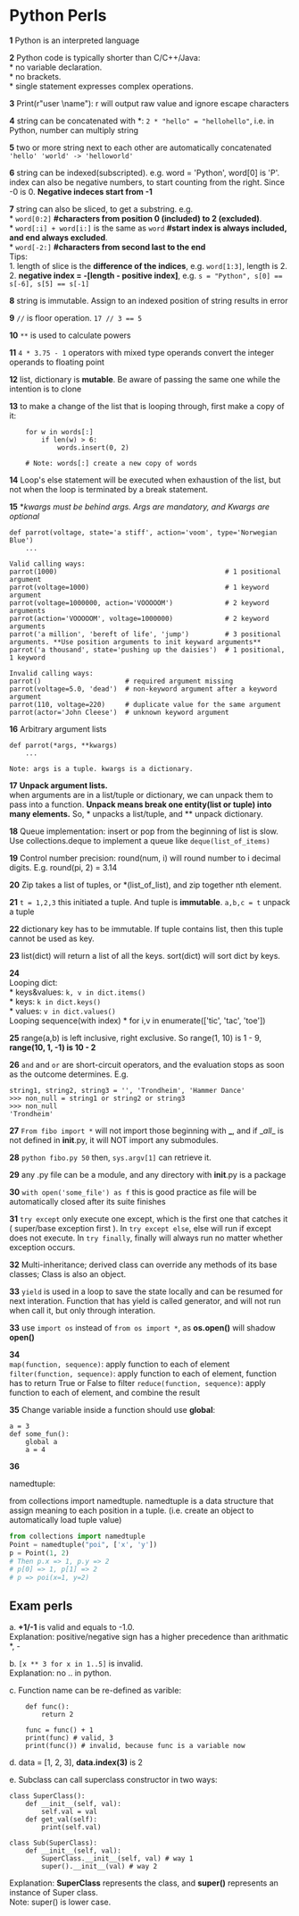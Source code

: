 # Python Perls

**1** Python is an interpreted language

**2** Python code is typically shorter than C/C++/Java:  
	* no variable declaration.  
	* no brackets.  
	* single statement expresses complex operations.

**3** Print(r"user \name"): r will output raw value and ignore escape characters

**4** string can be concatenated with *: ```2 * "hello" = "hellohello"```, i.e. in Python, number can multiply string

**5** two or more string next to each other are automatically concatenated ```'hello' 'world' -> 'helloworld'```

**6** string can be indexed(subscripted). e.g. word = 'Python', word[0] is 'P'. index can also be negative numbers, to start counting from the right. Since -0 is 0. **Negative indeces start from -1**

**7** string can also be sliced, to get a substring. e.g.   
	* ```word[0:2]``` **#characters from position 0 (included) to 2 (excluded)**.  
	* ```word[:i] + word[i:]``` is the same as ```word``` **#start index is always included, and end always excluded**.   
	* ```word[-2:]``` **#characters from second last to the end**   
	Tips:   
	1. length of slice is the **difference of the indices**, e.g. ```word[1:3]```, length is 2.  
	2. **negative index = -[length - positive index]**, e.g. ```s = "Python", s[0] == s[-6], s[5] == s[-1]```

**8** string is immutable. Assign to an indexed position of string results in error

**9** ```//``` is floor operation. ```17 // 3 == 5```

**10** ```**``` is used to calculate powers

**11** ```4 * 3.75 - 1``` operators with mixed type operands convert the integer operands to floating point

**12** list, dictionary is **mutable**. Be aware of passing the same one while the intention is to clone

**13** to make a change of the list that is looping through, first make a copy of it:   
	 
		for w in words[:]
			if len(w) > 6:
				words.insert(0, 2)
		
		# Note: words[:] create a new copy of words

**14** Loop's else statement will be executed when exhaustion of the list, but not when the loop is terminated by a break statement.

**15** **kwargs must be behind *args. Args are mandatory, and Kwargs are optional**

	def parrot(voltage, state='a stiff', action='voom', type='Norwegian Blue')
		...
	
	Valid calling ways:
	parrot(1000)                                          # 1 positional argument
	parrot(voltage=1000)                                  # 1 keyword argument
	parrot(voltage=1000000, action='VOOOOOM')             # 2 keyword arguments
	parrot(action='VOOOOOM', voltage=1000000)             # 2 keyword arguments
	parrot('a million', 'bereft of life', 'jump')         # 3 positional arguments. **Use position arguments to init keyward arguments**
	parrot('a thousand', state='pushing up the daisies')  # 1 positional, 1 keyword
	
	Invalid calling ways:
	parrot()                     # required argument missing
	parrot(voltage=5.0, 'dead')  # non-keyword argument after a keyword argument
	parrot(110, voltage=220)     # duplicate value for the same argument
	parrot(actor='John Cleese')  # unknown keyword argument

**16** Arbitrary argument lists
	
	def parrot(*args, **kwargs)
		...
	
	Note: args is a tuple. kwargs is a dictionary.

**17** **Unpack argument lists.**  
when arguments are in a list/tuple or dictionary, we can unpack them to pass into a function. **Unpack means break one entity(list or tuple) into many elements.** So, * unpacks a list/tuple, and ** unpack dictionary.

**18** 
Queue implementation: insert or pop from the beginning of list is slow. Use collections.deque to implement a queue like ```deque(list_of_items)```

**19**
Control number precision: round(num, i) will round number to i decimal digits. E.g. round(pi, 2) = 3.14

**20**
Zip takes a list of tuples, or *(list_of_list), and zip together nth element.

**21**
```t = 1,2,3``` this initiated a tuple. And tuple is **immutable**. ```a,b,c = t``` unpack a tuple

**22**
dictionary key has to be immutable. If tuple contains list, then this tuple cannot be used as key.

**23**
list(dict) will return a list of all the keys. sort(dict) will sort dict by keys.

**24**   
Looping dict:   
		* keys&values: ```k, v in dict.items()```    
		* keys: ```k in dict.keys()```              
		* values: ```v in dict.values()```    
Looping sequence(with index)
		* for i,v in enumerate(['tic', 'tac', 'toe'])

**25**
range(a,b) is left inclusive, right exclusive. So range(1, 10) is 1 - 9, **range(10, 1, -1) is 10 - 2**        

**26**
```and``` and ```or``` are short-circuit operators, and the evaluation stops as soon as the outcome determines. E.g.

```
string1, string2, string3 = '', 'Trondheim', 'Hammer Dance'
>>> non_null = string1 or string2 or string3
>>> non_null
'Trondheim'
```

**27**
```From fibo import *``` will not import those beginning with **_**, and if \__all__ is not defined in __init__.py, it will NOT import any submodules.

**28**
```python fibo.py 50``` then, ```sys.argv[1]``` can retrieve it.

**29** any .py file can be a module, and any directory with __init__.py is a package

**30** ```with open('some_file') as f``` this is good practice as file will be automatically closed after its suite finishes

**31** ```try except``` only execute one except, which is the first one that catches it ( super/base exception first ). In ```try except else```, else will run if except does not execute. In ```try finally```, finally will always run no matter whether exception occurs.

**32** Multi-inheritance; derived class can override any methods of its base classes; Class is also an object.

**33** ```yield``` is used in a loop to save the state locally and can be resumed for next interation. Function that has yield is called generator, and will not run when call it, but only through interation.

**33** use ```import os``` instead of ```from os import *```, as __os.open()__ will shadow __open()__

**34**    
 ```map(function, sequence)```: apply function to each of element   
 ```filter(function, sequence)```: apply function to each of element, function has to return True or False to filter
 ```reduce(function, sequence)```: apply function to each of element, and combine the result

**35**
Change variable inside a function should use **global**:   

```
a = 3
def some_fun():
	global a
	a = 4
```

**36**

namedtuple:

from collections import namedtuple. namedtuple is a data structure that assign meaning to each position in a tuple. (i.e. create an object to automatically load tuple value)

```python
from collections import namedtuple
Point = namedtuple("poi", ['x', 'y'])
p = Point(1, 2)
# Then p.x => 1, p.y => 2
# p[0] => 1, p[1] => 2
# p => poi(x=1, y=2)
```





## Exam perls

a. **+1/-1** is valid and equals to -1.0.   
Explanation: positive/negative sign has a higher precedence than arithmatic *, -
     
b. ```[x ** 3 for x in 1..5]``` is invalid.   
Explanation: no .. in python.    

c. Function name can be re-defined as varible:   

```
	def func():
		return 2

	func = func() + 1
	print(func) # valid, 3
	print(func()) # invalid, because func is a variable now
```

d. data = [1, 2, 3], **data.index(3)** is 2

e. Subclass can call superclass constructor in two ways:

```
class SuperClass():
    def __init__(self, val):
        self.val = val
    def get_val(self):
        print(self.val)

class Sub(SuperClass):
    def __init__(self, val):
        SuperClass.__init__(self, val) # way 1
        super().__init__(val) # way 2
```
Explanation: **SuperClass** represents the class, and **super()** represents an instance of Super class.    
Note: super() is lower case.







​	  



